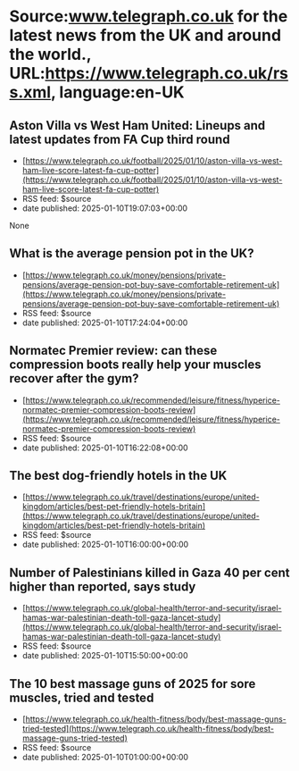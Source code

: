 # Source:www.telegraph.co.uk for the latest news from the UK and around the world., URL:https://www.telegraph.co.uk/rss.xml, language:en-UK

## Aston Villa vs West Ham United: Lineups and latest updates from FA Cup third round
 - [https://www.telegraph.co.uk/football/2025/01/10/aston-villa-vs-west-ham-live-score-latest-fa-cup-potter](https://www.telegraph.co.uk/football/2025/01/10/aston-villa-vs-west-ham-live-score-latest-fa-cup-potter)
 - RSS feed: $source
 - date published: 2025-01-10T19:07:03+00:00

None

## What is the average pension pot in the UK?
 - [https://www.telegraph.co.uk/money/pensions/private-pensions/average-pension-pot-buy-save-comfortable-retirement-uk](https://www.telegraph.co.uk/money/pensions/private-pensions/average-pension-pot-buy-save-comfortable-retirement-uk)
 - RSS feed: $source
 - date published: 2025-01-10T17:24:04+00:00

<![CDATA[Telegraph Money reveals the average UK pension pot and what you will need for a comfortable retirement]]>

## Normatec Premier review: can these compression boots really help your muscles recover after the gym?
 - [https://www.telegraph.co.uk/recommended/leisure/fitness/hyperice-normatec-premier-compression-boots-review](https://www.telegraph.co.uk/recommended/leisure/fitness/hyperice-normatec-premier-compression-boots-review)
 - RSS feed: $source
 - date published: 2025-01-10T16:22:08+00:00

<![CDATA[Recovery boots are popular with celebrities and athletes. Our writer puts Normatec&rsquo;s new wireless versions to the test]]>

## The best dog-friendly hotels in the UK
 - [https://www.telegraph.co.uk/travel/destinations/europe/united-kingdom/articles/best-pet-friendly-hotels-britain](https://www.telegraph.co.uk/travel/destinations/europe/united-kingdom/articles/best-pet-friendly-hotels-britain)
 - RSS feed: $source
 - date published: 2025-01-10T16:00:00+00:00

<![CDATA[From personalised beds and organic turndown treats, to shower stations for muddy paws, here&rsquo;s where to stay with your four-legged friends]]>

## Number of Palestinians killed in Gaza 40 per cent higher than reported, says study
 - [https://www.telegraph.co.uk/global-health/terror-and-security/israel-hamas-war-palestinian-death-toll-gaza-lancet-study](https://www.telegraph.co.uk/global-health/terror-and-security/israel-hamas-war-palestinian-death-toll-gaza-lancet-study)
 - RSS feed: $source
 - date published: 2025-01-10T15:50:00+00:00

<![CDATA[Researchers say 64,260 are likely dead instead of the estimated 37,877 &ndash; and at least 10,000 unrecovered bodies remain buried under rubble]]>

## The 10 best massage guns of 2025 for sore muscles, tried and tested
 - [https://www.telegraph.co.uk/health-fitness/body/best-massage-guns-tried-tested](https://www.telegraph.co.uk/health-fitness/body/best-massage-guns-tried-tested)
 - RSS feed: $source
 - date published: 2025-01-10T01:00:00+00:00

<![CDATA[They're the must-have tool for fitness fanatics, but do 'muscle guns' actually work &ndash;&nbsp;and which should you buy?]]>

